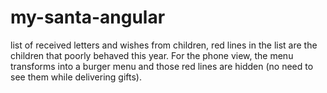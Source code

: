 # my-santa-angular
list of received letters and wishes from children, red lines in the list are the children that poorly behaved this year. For the phone view, the menu transforms into a burger menu and those red lines are hidden (no need to see them while delivering gifts).
